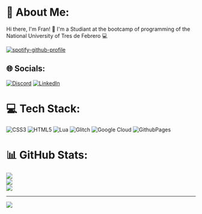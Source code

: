 # 💫 About Me:
Hi there, I'm Fran! 👋 I'm a Studiant at the bootcamp of programming of the National University of Tres de Febrero 💻

[![spotify-github-profile](https://spotify-github-profile.vercel.app/api/view?uid=ze3b5w5zuib0cswmmkbw3f407&cover_image=true&theme=novatorem&show_offline=false&background_color=121212&interchange=false&bar_color=53b14f&bar_color_cover=false)](https://github.com/kittinan/spotify-github-profile)

## 🌐 Socials:
[![Discord](https://img.shields.io/badge/Discord-%237289DA.svg?logo=discord&logoColor=white)](https://discord.gg/frann6129) [![LinkedIn](https://img.shields.io/badge/LinkedIn-%230077B5.svg?logo=linkedin&logoColor=white)](https://linkedin.com/in/https://www.linkedin.com/in/francisco-rodriguez-4823a6303/) 

# 💻 Tech Stack:
![CSS3](https://img.shields.io/badge/css3-%231572B6.svg?style=for-the-badge&logo=css3&logoColor=white) ![HTML5](https://img.shields.io/badge/html5-%23E34F26.svg?style=for-the-badge&logo=html5&logoColor=white) ![Lua](https://img.shields.io/badge/lua-%232C2D72.svg?style=for-the-badge&logo=lua&logoColor=white) ![Glitch](https://img.shields.io/badge/glitch-%233333FF.svg?style=for-the-badge&logo=glitch&logoColor=white) ![Google Cloud](https://img.shields.io/badge/GoogleCloud-%234285F4.svg?style=for-the-badge&logo=google-cloud&logoColor=white) ![GithubPages](https://img.shields.io/badge/github%20pages-121013?style=for-the-badge&logo=github&logoColor=white)
# 📊 GitHub Stats:
![](https://github-readme-stats.vercel.app/api?username=FranRodriguez3002&theme=default&hide_border=false&include_all_commits=false&count_private=false)<br/>
![](https://github-readme-streak-stats.herokuapp.com/?user=FranRodriguez3002&theme=default&hide_border=false)<br/>
![](https://github-readme-stats.vercel.app/api/top-langs/?username=FranRodriguez3002&theme=default&hide_border=false&include_all_commits=false&count_private=false&layout=compact)

---
[![](https://visitcount.itsvg.in/api?id=FranRodriguez3002&icon=0&color=0)](https://visitcount.itsvg.in)

<!-- Proudly created with GPRM ( https://gprm.itsvg.in ) -->
